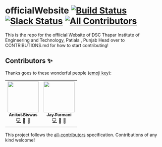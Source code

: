 # officialWebsite  [![Build Status](https://travis-ci.com/developer-student-club-thapar/officialWebsite.svg?branch=master)](https://travis-ci.com/github/developer-student-club-thapar/officialWebsite)  [![Slack Status](https://img.shields.io/badge/slack-chat-purple.svg?logo=slack)](https://dscthapar-gspatiala.slack.com/join/shared_invite/enQtNzU2MzA2MjcxNzkyLTkwNDRiNWMzYjUzYjNjYjM0M2JhMDgwOTI3MGQwYWU1NzNlNGMxZGVhNzk0MGZiYTI5YzgwZDhiMTk1MjE4M2M)  [![All Contributors](https://img.shields.io/badge/all_contributors-0-orange.svg?style=flat-square)](#contributors-)



This is the repo for the offiicial Website of DSC Thapar Institute of Engineering and Technology, Patiala , Punjab
Head over to CONTRIBUTIONS.md for how to start contributing!

## Contributors ✨

Thanks goes to these wonderful people ([emoji key](https://allcontributors.org/docs/en/emoji-key)):

<!-- ALL-CONTRIBUTORS-LIST:START - Do not remove or modify this section -->
<!-- prettier-ignore-start -->
<!-- markdownlint-disable -->
<table>
  <tr>
    <td align="center"><a href="https://www.linkedin.com/in/aniket-biswas-59394b191/"><img src="https://avatars2.githubusercontent.com/u/51146347?v=4" width="100px;" alt=""/><br /><sub><b>Aniket Biswas</b></sub></a><br /><a href="https://github.com/developer-student-club-thapar/officialWebsite/commits?author=aniketbiswas21" title="Code">💻</a> <a href="#design-aniketbiswas21" title="Design">🎨</a> <a href="#maintenance-aniketbiswas21" title="Maintenance">🚧</a></td>
     <td align="center"><a href="https://linkedin.com/in/jsparmani"><img src="https://avatars3.githubusercontent.com/u/41769747?v=4" width="100px;" alt=""/><br /><sub><b>Jay Parmani</b></sub></a><br /><a href="https://github.com/developer-student-club-thapar/officialWebsite/commits?author=jsparmani" title="Code">💻</a> <a href="#design-jsparmani" title="Design">🎨</a> <a href="#maintenance-jsparmani" title="Maintenance">🚧</a></td>
  </tr>
</table>

<!-- markdownlint-enable -->
<!-- prettier-ignore-end -->
<!-- ALL-CONTRIBUTORS-LIST:END -->

This project follows the [all-contributors](https://github.com/all-contributors/all-contributors) specification. Contributions of any kind welcome!
